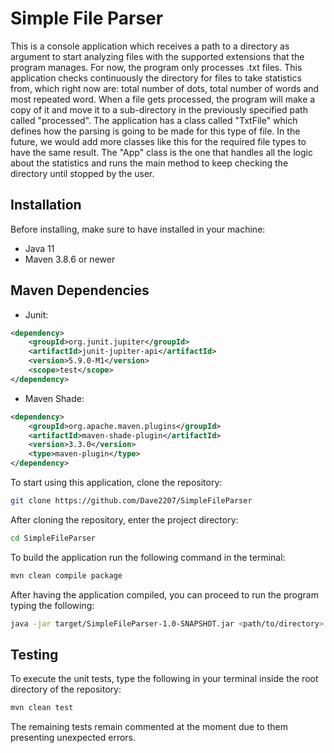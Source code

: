﻿# Simple File Parser
This is a console application which receives a path to a directory as argument to start analyzing files with the supported extensions that the program manages. For now, the program only processes .txt files.
This application checks continuously the directory for files to take statistics from, which right now are: total number of dots, total number of words and most repeated word. When a file gets processed, the program will make a copy of it and move it to a sub-directory in the previously specified path called "processed". 
The application has a class called "TxtFile" which defines how the parsing is going to be made for this type of file. In the future, we would add more classes like this for the required file types to have the same result. The "App" class is the one that handles all the logic about the statistics and runs the main method to keep checking the directory until stopped by the user.
## Installation
Before installing, make sure to have installed in your machine:
 - Java 11
 - Maven 3.8.6 or newer
## Maven Dependencies
- Junit:
```xml
<dependency>
	<groupId>org.junit.jupiter</groupId>
	<artifactId>junit-jupiter-api</artifactId>
	<version>5.9.0-M1</version>
	<scope>test</scope>
</dependency>
```
- Maven Shade:
``` xml
<dependency>
	<groupId>org.apache.maven.plugins</groupId>
	<artifactId>maven-shade-plugin</artifactId>
	<version>3.3.0</version>
	<type>maven-plugin</type>
</dependency>
```
To start using this application, clone the repository: 
``` bash
git clone https://github.com/Dave2207/SimpleFileParser 
```
After cloning the repository, enter the project directory:
``` bash
cd SimpleFileParser
```
To build the application run the following command in the terminal:
``` bash
mvn clean compile package
```
After having the application compiled, you can proceed to run the program typing the following:
``` bash
java -jar target/SimpleFileParser-1.0-SNAPSHOT.jar <path/to/directory>
```
## Testing
To execute the unit tests, type the following in your terminal inside the root directory of the repository:
``` bash
mvn clean test
```
The remaining tests remain commented at the moment due to them presenting unexpected errors.
